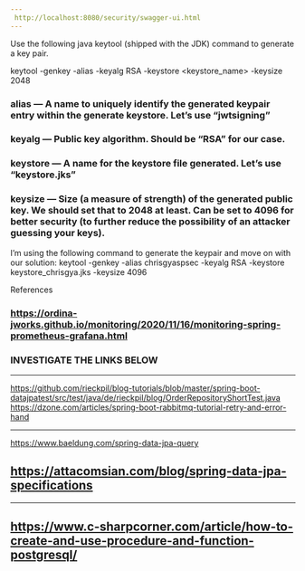 ```yaml
---
 http://localhost:8080/security/swagger-ui.html
---
```


Use the following java keytool (shipped with the JDK) command to generate a key pair.

keytool -genkey -alias <alias> -keyalg RSA -keystore <keystore_name>  -keysize 2048
### alias — A name to uniquely identify the generated keypair entry within the generate keystore. Let’s use “jwtsigning”
### keyalg — Public key algorithm. Should be “RSA” for our case.
### keystore — A name for the keystore file generated. Let’s use “keystore.jks”
### keysize — Size (a measure of strength) of the generated public key. We should set that to 2048 at least. Can be set to 4096 for better security (to further reduce the possibility of an attacker guessing your keys).

I’m using the following command to generate the keypair and move on with our solution:
 keytool -genkey -alias chrisgyaspsec -keyalg RSA -keystore keystore_chrisgya.jks  -keysize 4096

References
### https://ordina-jworks.github.io/monitoring/2020/11/16/monitoring-spring-prometheus-grafana.html

### INVESTIGATE THE LINKS BELOW
---
 https://github.com/rieckpil/blog-tutorials/blob/master/spring-boot-datajpatest/src/test/java/de/rieckpil/blog/OrderRepositoryShortTest.java
 https://dzone.com/articles/spring-boot-rabbitmq-tutorial-retry-and-error-hand

---
https://www.baeldung.com/spring-data-jpa-query

https://attacomsian.com/blog/spring-data-jpa-specifications
---

---
https://www.c-sharpcorner.com/article/how-to-create-and-use-procedure-and-function-postgresql/
---